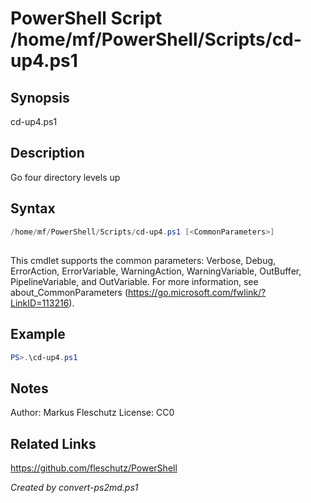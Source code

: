 # PowerShell Script /home/mf/PowerShell/Scripts/cd-up4.ps1

## Synopsis
cd-up4.ps1

## Description
Go four directory levels up

## Syntax
```powershell
/home/mf/PowerShell/Scripts/cd-up4.ps1 [<CommonParameters>]
```
## <CommonParameters>
This cmdlet supports the common parameters: Verbose, Debug, ErrorAction, ErrorVariable, WarningAction, WarningVariable, OutBuffer, PipelineVariable, and OutVariable. For more information, see about_CommonParameters (https://go.microsoft.com/fwlink/?LinkID=113216).

## Example
```powershell
PS>.\cd-up4.ps1
```


## Notes
Author:  Markus Fleschutz
License: CC0

## Related Links
https://github.com/fleschutz/PowerShell

*Created by convert-ps2md.ps1*
